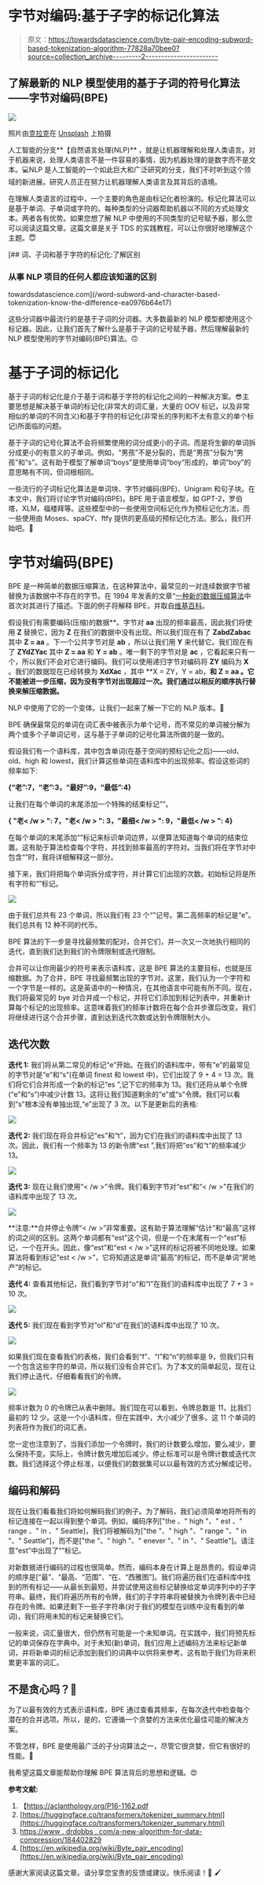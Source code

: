 # 字节对编码:基于子字的标记化算法

> 原文：<https://towardsdatascience.com/byte-pair-encoding-subword-based-tokenization-algorithm-77828a70bee0?source=collection_archive---------2----------------------->

## 了解最新的 NLP 模型使用的基于子词的符号化算法——字节对编码(BPE)

![](img/372e470950945dabae04f5a41df9c4b6.png)

照片由[克拉克](https://unsplash.com/@clarktibbs)在 [Unsplash](https://unsplash.com/photos/oqStl2L5oxI) 上拍摄

人工智能的分支**【自然语言处理(NLP)** ，就是让机器理解和处理人类语言。对于机器来说，处理人类语言不是一件容易的事情，因为机器处理的是数字而不是文本。💻NLP 是人工智能的一个如此巨大和广泛研究的分支，我们不时听到这个领域的新进展。研究人员正在努力让机器理解人类语言及其背后的语境。

在理解人类语言的过程中，一个主要的角色是由标记化者扮演的。标记化算法可以是基于单词、子单词或字符的。每种类型的分词器帮助机器以不同的方式处理文本。两者各有优势。如果您想了解 NLP 中使用的不同类型的记号赋予器，那么您可以阅读这篇文章。这篇文章是关于 TDS 的实践教程，可以让你很好地理解这个主题。😇

[](/word-subword-and-character-based-tokenization-know-the-difference-ea0976b64e17) [## 词、子词和基于字符的标记化:了解区别

### 从事 NLP 项目的任何人都应该知道的区别

towardsdatascience.com](/word-subword-and-character-based-tokenization-know-the-difference-ea0976b64e17) 

这些分词器中最流行的是基于子词的分词器。大多数最新的 NLP 模型都使用这个标记器。因此，让我们首先了解什么是基于子词的记号赋予器，然后理解最新的 NLP 模型使用的字节对编码(BPE)算法。🙃

# 基于子词的标记化

基于子词的标记化是介于基于词和基于字符的标记化之间的一种解决方案。😎主要思想是解决基于单词的标记化(非常大的词汇量，大量的 OOV 标记，以及非常相似的单词的不同含义)和基于字符的标记化(非常长的序列和不太有意义的单个标记)所面临的问题。

基于子词的记号化算法不会将频繁使用的词分成更小的子词。而是将生僻的单词拆分成更小的有意义的子单词。例如，“男孩”不是分裂的，而是“男孩”分裂为“男孩”和“s”。这有助于模型了解单词“boys”是使用单词“boy”形成的，单词“boy”的意思略有不同，但词根相同。

一些流行的子词标记化算法是单词块、字节对编码(BPE)、Unigram 和句子块。在本文中，我们将讨论字节对编码(BPE)。BPE 用于语言模型，如 GPT-2，罗伯塔，XLM，福楼拜等。这些模型中的一些使用空间标记化作为预标记化方法，而一些使用由 Moses、spaCY、ftfy 提供的更高级的预标记化方法。那么，我们开始吧。🏃

# 字节对编码(BPE)

BPE 是一种简单的数据压缩算法，在这种算法中，最常见的一对连续数据字节被替换为该数据中不存在的字节。在 1994 年发表的文章“[一种新的数据压缩算法](https://www.drdobbs.com/a-new-algorithm-for-data-compression/184402829)中首次对其进行了描述。下面的例子将解释 BPE，并取自[维基百科](https://en.wikipedia.org/wiki/Byte_pair_encoding)。

假设我们有需要编码(压缩)的数据**。字节对 **aa** 出现的频率最高，因此我们将使用 **Z** 替换它，因为 **Z** 在我们的数据中没有出现。所以我们现在有了 **ZabdZabac** 其中 **Z = aa** 。下一个公共字节对是 **ab** ，所以让我们用 **Y** 来代替它。我们现在有了 **ZYdZYac** 其中 **Z = aa** 和 **Y = ab** 。唯一剩下的字节对是 **ac** ，它看起来只有一个，所以我们不会对它进行编码。我们可以使用递归字节对编码将 **ZY** 编码为 **X** 。我们的数据现在已经转换为 **XdXac** ，其中 **X = ZY，Y = ab，**和 **Z = aa** 。它不能被进一步压缩，因为没有字节对出现超过一次。我们通过以相反的顺序执行替换来解压缩数据。**

NLP 中使用了它的一个变体。让我们一起来了解一下它的 NLP 版本。🤗

BPE 确保最常见的单词在词汇表中被表示为单个记号，而不常见的单词被分解为两个或多个子单词记号，这与基于子单词的记号化算法所做的是一致的。

假设我们有一个语料库，其中包含单词(在基于空间的预标记化之后)——old、old、high 和 lowest，我们计算这些单词在语料库中的出现频率。假设这些词的频率如下:

**{“老”:7，“老”:3，“最好”:9，“最低”:4}**

让我们在每个单词的末尾添加一个特殊的结束标记“”。

**{ "老< /w > ": 7，"老< /w > ": 3，"最细< /w > ": 9，"最低< /w > ": 4}**

在每个单词的末尾添加“”标记来标识单词边界，以便算法知道每个单词的结束位置。这有助于算法检查每个字符，并找到频率最高的字符对。当我们将在字节对中包含“”时，我将详细解释这一部分。

接下来，我们将把每个单词拆分成字符，并计算它们出现的次数。初始标记将是所有字符和“”标记。

![](img/5463a2021e6185cf47380060d3ef0656.png)

由于我们总共有 23 个单词，所以我们有 23 个“”记号。第二高频率的标记是“e”。我们总共有 12 种不同的代币。

BPE 算法的下一步是寻找最频繁的配对，合并它们，并一次又一次地执行相同的迭代，直到我们达到我们的令牌限制或迭代限制。

合并可以让你用最少的符号来表示语料库，这是 BPE 算法的主要目标，也就是压缩数据。为了合并，BPE 寻找最频繁出现的字节对。这里，我们认为一个字符和一个字节是一样的。这是英语中的一种情况，在其他语言中可能有所不同。现在，我们将最常见的 bye 对合并成一个标记，并将它们添加到标记列表中，并重新计算每个标记的出现频率。这意味着我们的频率计数将在每个合并步骤后改变。我们将继续进行这个合并步骤，直到达到迭代次数或达到令牌限制大小。

## 迭代次数

**迭代 1:** 我们将从第二常见的标记“e”开始。在我们的语料库中，带有“e”的最常见的字节对是“e”和“s”(在单词 finest 和 lowest 中)，它们出现了 9 + 4 = 13 次。我们将它们合并形成一个新的标记“es ”,记下它的频率为 13。我们还将从单个令牌(“e”和“s”)中减少计数 13。这将让我们知道剩余的“e”或“s”令牌。我们可以看到“s”根本没有单独出现,“e”出现了 3 次。以下是更新后的表格:

![](img/9de105e2911e108fc8872785e22a89e3.png)

**迭代 2:** 我们现在将合并标记“es”和“t”，因为它们在我们的语料库中出现了 13 次。因此，我们有一个频率为 13 的新令牌“est ”,我们将把“es”和“t”的频率减少 13。

![](img/723b5c05339e47974c674fb0e7abb0c1.png)

**迭代 3:** 现在让我们使用“< /w >”令牌。我们看到字节对“est”和“< /w >”在我们的语料库中出现了 13 次。

![](img/a77d001a13b03b95e949c94f9bcb4c79.png)

**注意:**合并停止令牌“< /w >”非常重要。这有助于算法理解“估计”和“最高”这样的词之间的区别。这两个单词都有“est”这个词，但是一个在末尾有一个“est”标记，一个在开头。因此，像“est”和“est < /w >”这样的标记将被不同地处理。如果算法将看到标记“est < /w >”，它将知道这是单词“最高”的标记，而不是单词“房地产”的标记。

**迭代 4:** 查看其他标记，我们看到字节对“o”和“l”在我们的语料库中出现了 7 + 3 = 10 次。

![](img/12e59a344b34ecd1731d6ec60ad10e41.png)

**迭代 5:** 我们现在看到字节对“ol”和“d”在我们的语料库中出现了 10 次。

![](img/ed52d4913167d030c480b17ef91aa9cb.png)

如果我们现在查看我们的表格，我们会看到“f”、“I”和“n”的频率是 9，但我们只有一个包含这些字符的单词，所以我们没有合并它们。为了本文的简单起见，现在让我们停止迭代，仔细看看我们的令牌。

![](img/6b81d1403e00aa3e17a4f1f422436207.png)

频率计数为 0 的令牌已从表中删除。我们现在可以看到，令牌总数是 11，比我们最初的 12 少。这是一个小语料库，但在实践中，大小减少了很多。这 11 个单词的列表将作为我们的词汇表。

您一定也注意到了，当我们添加一个令牌时，我们的计数要么增加，要么减少，要么保持不变。实际上，令牌计数先增加后减少。停止标准可以是令牌计数或迭代次数。我们选择这个停止标准，以便我们的数据集可以以最有效的方式分解成记号。

## 编码和解码

现在让我们看看我们将如何解码我们的例子。为了解码，我们必须简单地将所有的标记连接在一起以得到整个单词。例如，编码序列["the 、" high "、" est 、" range 、" in 、" Seattle]，我们将被解码为["the "、" high "、" range "、" in "、" Seattle"]，而不是["the "、" high "、" enever "、" in "、" Seattle"]。请注意“est”中出现了“”标记。

对新数据进行编码的过程也很简单。然而，编码本身在计算上是昂贵的。假设单词的顺序是[“最”、“最高、“范围”、“在、“西雅图”]。我们将遍历我们在语料库中找到的所有标记——从最长到最短，并尝试使用这些标记替换给定单词序列中的子字符串。最终，我们将遍历所有的令牌，我们的子字符串将被替换为令牌列表中已经存在的令牌。如果还剩下一些子字符串(对于我们的模型在训练中没有看到的单词)，我们将用未知的标记来替换它们。

一般来说，词汇量很大，但仍然有可能是一个未知单词。在实践中，我们将预先标记的单词保存在字典中。对于未知(新)单词，我们应用上述编码方法来标记新单词，并将新单词的标记添加到我们的词典中以供将来参考。这有助于我们为将来积累更丰富的词汇。

## **不是贪心吗？**🤔

为了以最有效的方式表示语料库，BPE 通过查看其频率，在每次迭代中检查每个潜在的合并选项。所以，是的，它遵循一个贪婪的方法来优化最佳可能的解决方案。

不管怎样，BPE 是使用最广泛的子分词算法之一，尽管它很贪婪，但它有很好的性能。💃

我希望这篇文章能帮助你理解 BPE 算法背后的思想和逻辑。😍

**参考文献:**

1.  【https://aclanthology.org/P16-1162.pdf 
2.  [https://huggingface.co/transformers/tokenizer_summary.html](https://huggingface.co/transformers/tokenizer_summary.html)
3.  [https://www . drdobbs . com/a-new-algorithm-for-data-compression/184402829](https://www.drdobbs.com/a-new-algorithm-for-data-compression/184402829)
4.  [https://en.wikipedia.org/wiki/Byte_pair_encoding](https://en.wikipedia.org/wiki/Byte_pair_encoding)

感谢大家阅读这篇文章。请分享您宝贵的反馈或建议。快乐阅读！📗 🖌